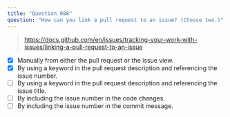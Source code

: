 ```yaml
---
title: "Question 088"
question: "How can you link a pull request to an issue? (Choose two.)"
---
```


> https://docs.github.com/en/issues/tracking-your-work-with-issues/linking-a-pull-request-to-an-issue
- [x] Manually from either the pull request or the issue view.
- [x] By using a keyword in the pull request description and referencing the issue number.
- [ ] By using a keyword in the pull request description and referencing the issue title.
- [ ] By including the issue number in the code changes.
- [ ] By including the issue number in the commit message.
